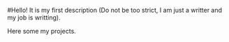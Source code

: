 #Hello!
It is my first description (Do not be too strict, I am just a writter and my job is writting).

Here some my projects.
